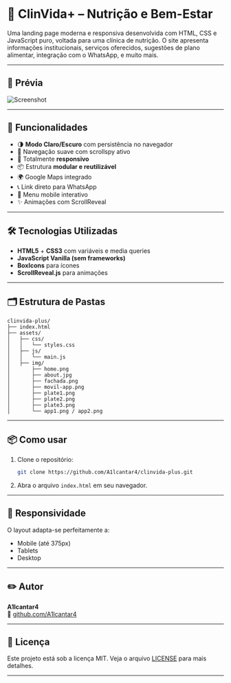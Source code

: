 
# 🌿 ClinVida+ – Nutrição e Bem-Estar

Uma landing page moderna e responsiva desenvolvida com HTML, CSS e JavaScript puro, voltada para uma clínica de nutrição. O site apresenta informações institucionais, serviços oferecidos, sugestões de plano alimentar, integração com o WhatsApp, e muito mais.

---

## 📸 Prévia

![Screenshot](assets/screenshots/screenshot1.png)

---

## 🚀 Funcionalidades

- 🌗 **Modo Claro/Escuro** com persistência no navegador
- 🎯 Navegação suave com scrollspy ativo
- 📱 Totalmente **responsivo**
- 📦 Estrutura **modular e reutilizável**
- 🌍 Google Maps integrado
- 📞 Link direto para WhatsApp
- 🧭 Menu mobile interativo
- ✨ Animações com ScrollReveal

---

## 🛠 Tecnologias Utilizadas

- **HTML5** + **CSS3** com variáveis e media queries
- **JavaScript Vanilla (sem frameworks)**
- **BoxIcons** para ícones
- **ScrollReveal.js** para animações

---

## 🗂 Estrutura de Pastas

```
clinvida-plus/
├── index.html
├── assets/
│   ├── css/
│   │   └── styles.css
│   ├── js/
│   │   └── main.js
│   ├── img/
│       ├── home.png
│       ├── about.jpg
│       ├── fachada.png
│       ├── movil-app.png
│       ├── plate1.png
│       ├── plate2.png
│       ├── plate3.png
│       └── app1.png / app2.png
```

---

## 📦 Como usar

1. Clone o repositório:
   ```bash
   git clone https://github.com/A1lcantar4/clinvida-plus.git
   ```
2. Abra o arquivo `index.html` em seu navegador.

---

## 📱 Responsividade

O layout adapta-se perfeitamente a:
- Mobile (até 375px)
- Tablets
- Desktop

---

## ✏️ Autor

**A1lcantar4**  
🔗 [github.com/A1lcantar4](https://github.com/A1lcantar4)

---

## 📄 Licença

Este projeto está sob a licença MIT. Veja o arquivo [LICENSE](LICENSE) para mais detalhes.

---